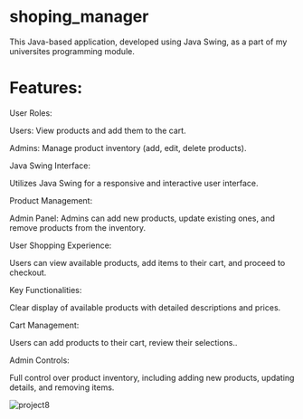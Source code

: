 # shoping_manager

This Java-based application, developed using Java Swing, as a part of my universites programming module.

# Features:
User Roles:

Users: View products and add them to the cart.

Admins: Manage product inventory (add, edit, delete products).

Java Swing Interface:

Utilizes Java Swing for a responsive and interactive user interface.

Product Management:

Admin Panel: Admins can add new products, update existing ones, and remove products from the inventory.

User Shopping Experience:

Users can view available products, add items to their cart, and proceed to checkout.

Key Functionalities:

Clear display of available products with detailed descriptions and prices.

Cart Management:

Users can add products to their cart, review their selections..

Admin Controls:

Full control over product inventory, including adding new products, updating details, and removing items.


![project8](https://github.com/achala2702/shoping_manager/assets/158311300/7a306ff8-dee0-4830-a22e-47f7c2a34426)

